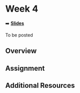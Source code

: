 <!-- .slide: data-background="./Images/header.svg" data-background-repeat="none" data-background-size="40% 40%" data-background-position="center 10%" class="header" -->
# Week 4

<!-- Put a link to the slides so that students can find them -->

➡️ [**Slides**](link)

To be posted

## Overview

## Assignment

## Additional Resources

